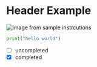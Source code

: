 # Header Example

![Image from sample instrcutions](https://octodex.github.com/images/yaktocat.png)

```python
print("hello world")
```
- [ ] uncompleted
- [X] completed
